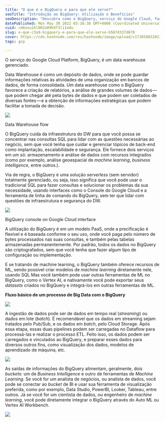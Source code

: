 ```yaml
---
title: "O que é o BigQuery e para que ele serve?"
seoTitle: "Introdução ao BigQuery: Utilização e Benefícios"
seoDescription: "Descubra como o BigQuery, serviço do Google Cloud, facilita a análise de grandes volumes de dados para gerar insights estratégicos"
datePublished: Mon May 30 2022 03:16:38 GMT+0000 (Coordinated Universal Time)
cuid: cm6oxu1kl002n09k0f3li1e4u
slug: o-que-c3a9-bigquery-e-para-que-ele-serve-b587d337d678
cover: https://cdn.hashnode.com/res/hashnode/image/upload/v1738580320231/f670cbbd-ad98-437e-b7fb-c51770738cd3.png
tags: gcp

---
```


O serviço do Google Cloud Platform, BigQuery, é um data warehouse gerenciado.

Data Warehouse é como um depósito de dados, onde se pode guardar informações relativas às atividades de uma organização em bancos de dados, de forma consolidada. Um data warehouse como o BigQuery favorece a criação de relatórios, a análise de grandes volumes de dados — que podem chegar até peta bytes de dados e que podem ser coletados de diversas fontes — e a obtenção de informações estratégicas que podem facilitar a tomada de decisão.

![](https://cdn.hashnode.com/res/hashnode/image/upload/v1738580312373/28154542-133f-4d86-84f9-ef622ba10dc0.png)

Data Warehouse flow

O BigQuery cuida da infraestrutura do DW para que você possa se concentrar nas consultas SQL para lidar com as questões necessárias ao negócio, sem que você tenha que cuidar e gerenciar tópicos de back-end como implantação, escalabilidade e segurança. Ele fornece dois serviços em um só: armazenamento e análise de dados com recursos integrados (como por exemplo, análise geoespacial de *machine learning*, *business intelligence*, entre outros.).

Via de regra, o BigQuery é uma solução *serverless* (sem servidor) totalmente gerenciado, ou seja, isso significa que você pode usar o tradicional SQL para fazer consultas e solucionar os problemas da sua necessidade, usando interfaces como o Console do Google Cloud e a ferramenta de linha de comando do BigQuery, sem ter que lidar com questões de infraestrutura e segurança do DW.

![](https://cdn.hashnode.com/res/hashnode/image/upload/v1738580314216/e2c3d529-d452-48ab-be37-5c50664cabfd.png)

BigQuery console on Google Cloud interface

A utilização do BigQuery é em um modelo PaaS, onde a precificação é flexível e é baseada conforme o seu uso, onde você paga pelo número de bytes processados nas suas consultas, e também pelas tabelas armazenadas permanentemente. Por padrão, todos os dados no BigQuery são criptografados, sem que você tenha que fazer algum tipo de configuração ou implementação.

E se tratando de machine learning, o BigQuery também oferece recursos de ML, sendo possível criar modelos de *machine learning* diretamente nele, usando SQL Mas você também pode usar outras ferramentas de ML no BigQuery, como o Vertex AI, e nativamente você pode exportar seus *datasets* criados no BigQuery e integrá-los em outras ferramentas de ML.

**Fluxo básico de um processo de Big Data com o BigQuery**

![](https://cdn.hashnode.com/res/hashnode/image/upload/v1738580315843/2cd33035-d8ec-4fd0-872e-6256b67f08c9.png)

A ingestão de dados pode ser de dados em tempo real (*streaming*) ou dados em lote (*batch*). É recomendável que os dados em streaming sejam tratados pelo Pub/Sub, e os dados em *batch*, pelo Cloud Storage. Após essa etapa, essas duas pipelines podem ser carregadas no Dataflow para processá-las e realizar o processo ETL. Feito isso, os dados podem ser carregados e vinculados ao BigQuery, e preparar esses dados para diversos outros fins, como visualização dos dados, modelos de aprendizado de máquina, etc.

![](https://cdn.hashnode.com/res/hashnode/image/upload/v1738580317162/b64dfad8-3199-4744-b142-6e7a836cfd5a.png)

As saídas de informações do BigQuery alimentam, geralmente, dois *buckets*: um de *Business Intelligence* e outro de ferramentas de *Machine Learning*. Se você for um analista de negócios, ou analista de dados, você pode se conectar ao *bucket* de BI e usar sua ferramenta de visualização preferida, como por exemplo, Data Studio, PowerBI, Looker, Tableau, entre outros. Já se você for um cientista de dados, ou engenheiro de *machine learning*, você pode diretamente integrar o BigQuery através do Auto ML ou Vertex AI Workbench.

![](https://cdn.hashnode.com/res/hashnode/image/upload/v1738580319039/21094c96-68eb-4328-9ae9-aaabe319b812.png)